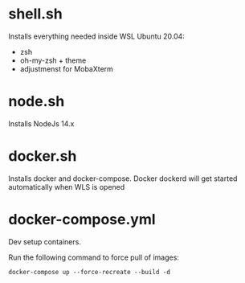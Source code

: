 # shell.sh
Installs everything needed inside WSL Ubuntu 20.04:
* zsh
* oh-my-zsh + theme
* adjustmenst for MobaXterm

# node.sh
Installs NodeJs 14.x

# docker.sh
Installs docker and docker-compose. Docker dockerd will get started automatically when WLS is opened

# docker-compose.yml
Dev setup containers.

Run the following command to force pull of images:

`docker-compose up --force-recreate --build -d`

